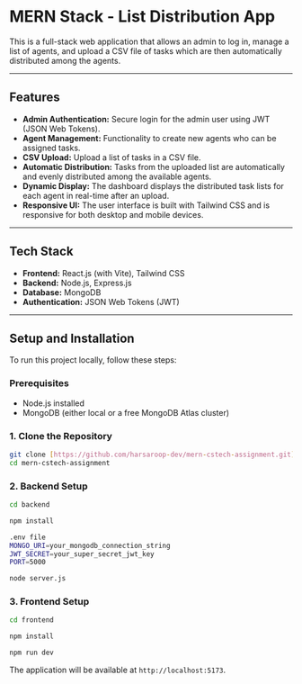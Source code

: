 # MERN Stack - List Distribution App

This is a full-stack web application that allows an admin to log in, manage a list of agents, and upload a CSV file of tasks which are then automatically distributed among the agents.

---

## Features

- **Admin Authentication:** Secure login for the admin user using JWT (JSON Web Tokens).
- **Agent Management:** Functionality to create new agents who can be assigned tasks.
- **CSV Upload:** Upload a list of tasks in a CSV file.
- **Automatic Distribution:** Tasks from the uploaded list are automatically and evenly distributed among the available agents.
- **Dynamic Display:** The dashboard displays the distributed task lists for each agent in real-time after an upload.
- **Responsive UI:** The user interface is built with Tailwind CSS and is responsive for both desktop and mobile devices.

---

## Tech Stack

- **Frontend:** React.js (with Vite), Tailwind CSS
- **Backend:** Node.js, Express.js
- **Database:** MongoDB
- **Authentication:** JSON Web Tokens (JWT)

---

## Setup and Installation

To run this project locally, follow these steps:

### Prerequisites

- Node.js installed
- MongoDB (either local or a free MongoDB Atlas cluster)

### 1. Clone the Repository

```bash
git clone [https://github.com/harsaroop-dev/mern-cstech-assignment.git](https://github.com/harsaroop-dev/mern-cstech-assignment.git)
cd mern-cstech-assignment
```

### 2. Backend Setup

```bash
cd backend

npm install

.env file
MONGO_URI=your_mongodb_connection_string
JWT_SECRET=your_super_secret_jwt_key
PORT=5000

node server.js
```

### 3. Frontend Setup

```bash
cd frontend

npm install

npm run dev
```

The application will be available at `http://localhost:5173`.
